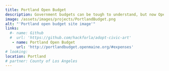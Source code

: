 ```yaml
---
title: Portland Open Budget
description: Government budgets can be tough to understand, but now OpenMaine.org is providing the next generation of accessibility in financial information that allows citizens to view, engage with, and discuss.
image: /assets/images/projects/PortlandBudget.png
alt: "'Portland open budget site image'"
links:
  #- name: Github
  #  url: 'https://github.com/hackforla/adopt-civic-art'
   - name: Portland Open Budget
     url: 'http://portlandbudget.openmaine.org/#expenses'
# looking:
location: Portland
# partner: County of Los Angeles
---
```

